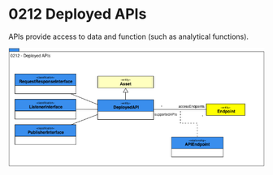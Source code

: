 <!-- SPDX-License-Identifier: CC-BY-4.0 -->
<!-- Copyright Contributors to the Egeria project. -->

# 0212 Deployed APIs

APIs provide access to data and function (such as analytical functions).

![UML](0212-Deployed-APIs.png)